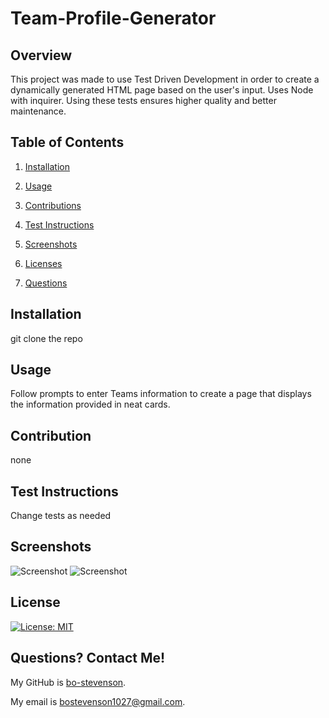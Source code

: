 # Team-Profile-Generator

## Overview
This project was made to use Test Driven Development in order to create a dynamically generated HTML page based on the user's input. Uses Node with inquirer. Using these tests ensures higher quality and better maintenance.

## Table of Contents

1. [Installation](#installation)

2. [Usage](#usage)

3. [Contributions](#contribution)

4. [Test Instructions](#test-instructions)

5. [Screenshots](#screenshots)

6. [Licenses](#licenses)

7. [Questions](#questions)


## Installation

 git clone the repo 

## Usage

Follow prompts to enter Teams information to create a page that displays the information provided in neat cards.

## Contribution

none

## Test Instructions

Change tests as needed 

## Screenshots

![Screenshot](assets/images/screenshot.png)
![Screenshot](assets/images/screenshot-1.png)

## License

[![License: MIT](https://img.shields.io/badge/License-MIT-yellow.svg)](https://opensource.org/licenses/MIT)
    
## Questions? Contact Me!

My GitHub is [bo-stevenson](https://www.github.com/bo-stevenson).

My email is [bostevenson1027@gmail.com](mailto:bostevenson1027@gmail.com).
